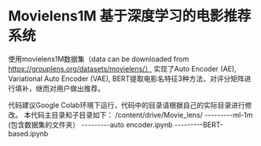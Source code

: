 # Movielens1M 基于深度学习的电影推荐系统
使用movielens1M数据集（data can be downloaded from https://grouplens.org/datasets/movielens/）
实现了Auto Encoder (AE), Variational Auto Encoder (VAE), BERT提取电影名特征3种方法，对评分矩阵进行填补，继而对用户做出推荐。

代码建议Google Colab环境下运行，代码中的目录请根据自己的实际目录进行修改。
本代码主目录和子目录如下：
/content/drive/Movie_lens/
---------ml-1m (包含数据集的文件夹）
---------auto encoder.ipynb
---------BERT-based.ipynb
